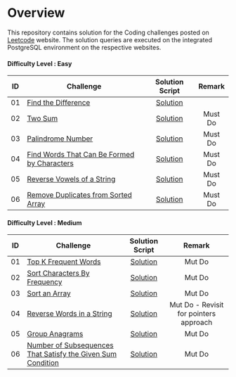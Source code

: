 # Overview

This repository contains solution for the Coding challenges posted on [Leetcode](https://leetcode.com/) website. The solution queries are executed on the integrated PostgreSQL environment on the respective websites.

#### Difficulty Level : Easy

| ID | Challenge | Solution Script | Remark |
|:------:|------------|:---------:|:---------:|
| 01 | [Find the Difference](https://leetcode.com/problems/find-the-difference/) | [Solution](scripts/easy/01.find-the-difference.py) |
| 02 | [Two Sum](https://leetcode.com/problems/two-sum/) | [Solution](scripts/easy/02.two-sum.py) | Must Do
| 03 | [Palindrome Number](https://leetcode.com/problems/palindrome-number/) | [Solution](scripts/easy/03.palindrome-number.py) | Must Do
| 04 | [Find Words That Can Be Formed by Characters](https://leetcode.com/problems/find-words-that-can-be-formed-by-characters/) | [Solution](scripts/easy/04.find-words-that-can-be-formed-by-characters.py) | Must Do
| 05 | [Reverse Vowels of a String](https://leetcode.com/problems/reverse-vowels-of-a-string) | [Solution](scripts/easy/05.reverse-vowels-of-a-string.py) | Must Do
| 06 | [Remove Duplicates from Sorted Array](https://leetcode.com/problems/remove-duplicates-from-sorted-array) | [Solution](scripts/easy/06.remove-duplicates-from-sorted-array.py) | Must Do


#### Difficulty Level : Medium

| ID | Challenge | Solution Script | Remark |
|:------:|------------|:---------:|:---------:|
| 01 | [Top K Frequent Words](https://leetcode.com/problems/top-k-frequent-words) | [Solution](scripts/medium/01.top-k-frequent-words.py) | Mut Do
| 02 | [Sort Characters By Frequency](https://leetcode.com/problems/sort-characters-by-frequency) | [Solution](scripts/medium/02.sort-characters-by-frequency.py) | Mut Do
| 03 | [Sort an Array](https://leetcode.com/problems/sort-an-array) | [Solution](scripts/medium/03.sort-an-array.py) | Mut Do
| 04 | [Reverse Words in a String](https://leetcode.com/problems/reverse-words-in-a-string) | [Solution](scripts/medium/04.reverse-words-in-a-string.py) | Mut Do - Revisit for pointers approach
| 05 | [Group Anagrams](https://leetcode.com/problems/group-anagrams)  | [Solution](scripts/medium/05.group-anagrams.py) | Mut Do
| 06 | [Number of Subsequences That Satisfy the Given Sum Condition](https://leetcode.com/problems/number-of-subsequences-that-satisfy-the-given-sum-condition) | [Solution](scripts/medium/06.number-of-subsequences-that-satisfy-the-given-sum-condition.py) | Mut Do